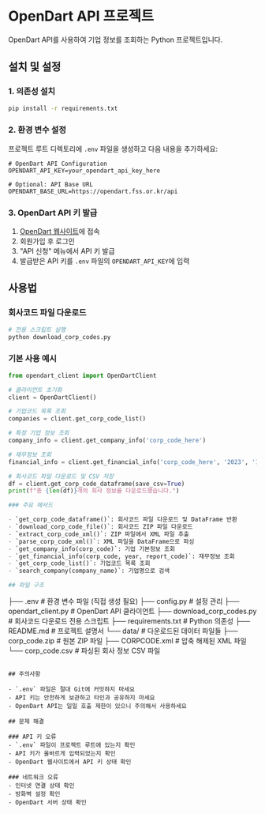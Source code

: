 # OpenDart API 프로젝트

OpenDart API를 사용하여 기업 정보를 조회하는 Python 프로젝트입니다.

## 설치 및 설정

### 1. 의존성 설치
```bash
pip install -r requirements.txt
```

### 2. 환경 변수 설정
프로젝트 루트 디렉토리에 `.env` 파일을 생성하고 다음 내용을 추가하세요:

```env
# OpenDart API Configuration
OPENDART_API_KEY=your_opendart_api_key_here

# Optional: API Base URL
OPENDART_BASE_URL=https://opendart.fss.or.kr/api
```

### 3. OpenDart API 키 발급
1. [OpenDart 웹사이트](https://opendart.fss.or.kr/)에 접속
2. 회원가입 후 로그인
3. "API 신청" 메뉴에서 API 키 발급
4. 발급받은 API 키를 `.env` 파일의 `OPENDART_API_KEY`에 입력

## 사용법

### 회사코드 파일 다운로드
```bash
# 전용 스크립트 실행
python download_corp_codes.py
```

### 기본 사용 예시
```python
from opendart_client import OpenDartClient

# 클라이언트 초기화
client = OpenDartClient()

# 기업코드 목록 조회
companies = client.get_corp_code_list()

# 특정 기업 정보 조회
company_info = client.get_company_info('corp_code_here')

# 재무정보 조회
financial_info = client.get_financial_info('corp_code_here', '2023', '11011')

# 회사코드 파일 다운로드 및 CSV 저장
df = client.get_corp_code_dataframe(save_csv=True)
print(f"총 {len(df)}개의 회사 정보를 다운로드했습니다.")

### 주요 메서드

- `get_corp_code_dataframe()`: 회사코드 파일 다운로드 및 DataFrame 반환
- `download_corp_code_file()`: 회사코드 ZIP 파일 다운로드
- `extract_corp_code_xml()`: ZIP 파일에서 XML 파일 추출
- `parse_corp_code_xml()`: XML 파일을 DataFrame으로 파싱
- `get_company_info(corp_code)`: 기업 기본정보 조회
- `get_financial_info(corp_code, year, report_code)`: 재무정보 조회
- `get_corp_code_list()`: 기업코드 목록 조회
- `search_company(company_name)`: 기업명으로 검색

## 파일 구조

```
├── .env                    # 환경 변수 파일 (직접 생성 필요)
├── config.py              # 설정 관리
├── opendart_client.py     # OpenDart API 클라이언트
├── download_corp_codes.py # 회사코드 다운로드 전용 스크립트
├── requirements.txt       # Python 의존성
├── README.md             # 프로젝트 설명서
└── data/                 # 다운로드된 데이터 파일들
    ├── corp_code.zip     # 원본 ZIP 파일
    ├── CORPCODE.xml      # 압축 해제된 XML 파일
    └── corp_code.csv     # 파싱된 회사 정보 CSV 파일
```

## 주의사항

- `.env` 파일은 절대 Git에 커밋하지 마세요
- API 키는 안전하게 보관하고 타인과 공유하지 마세요
- OpenDart API는 일일 호출 제한이 있으니 주의해서 사용하세요

## 문제 해결

### API 키 오류
- `.env` 파일이 프로젝트 루트에 있는지 확인
- API 키가 올바르게 입력되었는지 확인
- OpenDart 웹사이트에서 API 키 상태 확인

### 네트워크 오류
- 인터넷 연결 상태 확인
- 방화벽 설정 확인
- OpenDart 서버 상태 확인 